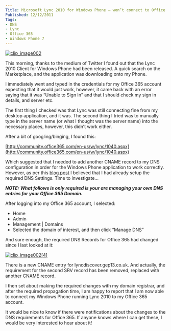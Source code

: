 ```yaml
---
Title: Microsoft Lync 2010 for Windows Phone – won’t connect to Office 365
Published: 12/12/2011
Tags:
- DNS
- Lync
- Office 365
- Windows Phone 7
---
```


[![clip_image002](http://www.gep13.co.uk/blog/wp-content/uploads/2011/12/clip_image002_thumb.jpg)](http://www.gep13.co.uk/blog/wp-content/uploads/2011/12/clip_image002.jpg)

This morning, thanks to the medium of Twitter I found out that the Lync 2010 Client for Windows Phone had been released. A quick search on the Marketplace, and the application was downloading onto my Phone.

I immediately went and typed in the credentials for my Office 365 account expecting that it would just work, however, it came back with an error saying that it was “Unable to Sign In” and that I should check my sign in details, and server etc.

The first thing I checked was that Lync was still connecting fine from my desktop application, and it was. The second thing I tried was to manually type in the server name (or what I thought was the server name) into the necessary places, however, this didn’t work either.

After a bit of googling/binging, I found this:

[http://community.office365.com/en-us/w/lync/1040.aspx](http://community.office365.com/en-us/w/lync/1040.aspx)

Which suggested that I needed to add another CNAME record to my DNS configuration in order for the Windows Phone application to work correctly. However, as per this [blog post](http://www.gep13.co.uk/blog/configure-dns-settings-for-office-365) I believed that I had already setup the required DNS Settings. Time to investigate...

**_NOTE: What follows is only required is your are managing your own DNS entries for your Office 365 Domain._**

After logging into my Office 365 account, I selected:

- Home
- Admin
- Management | Domains
- Selected the domain of interest, and then click “Manage DNS”
 
And sure enough, the required DNS Records for Office 365 had changed since I last looked at it:

[![clip_image002[4]](http://www.gep13.co.uk/blog/wp-content/uploads/2011/12/clip_image0024_thumb.jpg)](http://www.gep13.co.uk/blog/wp-content/uploads/2011/12/clip_image0024.jpg)

There is a new CNAME entry for lyncdiscover.gep13.co.uk. And actually, the requirement for the second SRV record has been removed, replaced with another CNAME record.

I then set about making the required changes with my domain registrar, and after the required propagation time, I am happy to report that I am now able to connect my Windows Phone running Lync 2010 to my Office 365 account.

It would be nice to know if there were notifications about the changes to the DNS requirements for Office 365. If anyone knows where I can get these, I would be very interested to hear about it!
